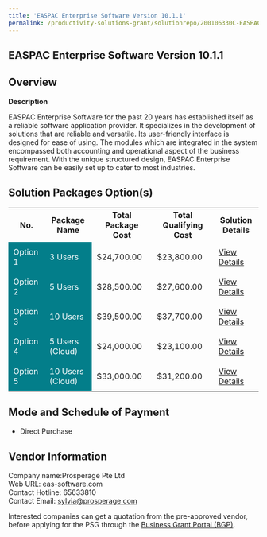 ```yaml
---
title: 'EASPAC Enterprise Software Version 10.1.1'
permalink: /productivity-solutions-grant/solutionrepo/200106330C-EASPAC-Entrprs-Softwr-v-1011
---
```


## EASPAC Enterprise Software Version 10.1.1

## Overview

**Description**

EASPAC Enterprise Software for the past 20 years has established itself as a reliable software application provider. It specializes in the development of solutions that are reliable and versatile. Its user-friendly interface is designed for ease of using.  The modules which are integrated in the system encompassed both accounting and operational aspect of the business requirement. With the unique structured design, EASPAC Enterprise Software can be easily set up to cater to most industries.

## Solution Packages Option(s)

<table>
<tr>
<th><b>No.</b></th>
<th><b>Package Name</b></th>
<th><b>Total Package Cost</b></th>
<th><b>Total Qualifying Cost</b></th>
<th><b>Solution Details</b></th>
</tr>
<tr>
<td style='padding: 10px; background-color: #037E8A; color: #FFFFFF;'>Option 1</td>
<td style='padding: 10px; background-color: #037E8A; color: #FFFFFF;'>3 Users</td>
<td style='padding: 10px;'>$24,700.00</td>
<td style='padding: 10px;'>$23,800.00</td>
<td style='padding: 10px;'><a href='/images/psg/1_pdfsam_20220259_Desensitised_Annex_3.pdf' target='_blank'>View Details</a></td>
</tr>
<tr>
<td style='padding: 10px; background-color: #037E8A; color: #FFFFFF;'>Option 2</td>
<td style='padding: 10px; background-color: #037E8A; color: #FFFFFF;'>5 Users</td>
<td style='padding: 10px;'>$28,500.00</td>
<td style='padding: 10px;'>$27,600.00</td>
<td style='padding: 10px;'><a href='/images/psg/2_pdfsam_20220259_Desensitised_Annex_3.pdf' target='_blank'>View Details</a></td>
</tr>
<tr>
<td style='padding: 10px; background-color: #037E8A; color: #FFFFFF;'>Option 3</td>
<td style='padding: 10px; background-color: #037E8A; color: #FFFFFF;'>10 Users</td>
<td style='padding: 10px;'>$39,500.00</td>
<td style='padding: 10px;'>$37,700.00</td>
<td style='padding: 10px;'><a href='/images/psg/3_pdfsam_20220259_Desensitised_Annex_3.pdf' target='_blank'>View Details</a></td>
</tr>
<tr>
<td style='padding: 10px; background-color: #037E8A; color: #FFFFFF;'>Option 4</td>
<td style='padding: 10px; background-color: #037E8A; color: #FFFFFF;'>5 Users (Cloud)</td>
<td style='padding: 10px;'>$24,000.00</td>
<td style='padding: 10px;'>$23,100.00</td>
<td style='padding: 10px;'><a href='/images/psg/4_pdfsam_20220259_Desensitised_Annex_3.pdf' target='_blank'>View Details</a></td>
</tr>
<tr>
<td style='padding: 10px; background-color: #037E8A; color: #FFFFFF;'>Option 5</td>
<td style='padding: 10px; background-color: #037E8A; color: #FFFFFF;'>10 Users (Cloud)</td>
<td style='padding: 10px;'>$33,000.00</td>
<td style='padding: 10px;'>$31,200.00</td>
<td style='padding: 10px;'><a href='/images/psg/5_pdfsam_20220259_Desensitised_Annex_3.pdf' target='_blank'>View Details</a></td>
</tr>
</table>

## Mode and Schedule of Payment

 - Direct Purchase

## Vendor Information

 Company name:Prosperage Pte Ltd<br>Web URL: eas-software.com <br>Contact Hotline: 65633810 <br>Contact Email: sylvia@prosperage.com 

Interested companies can get a quotation from the pre-approved vendor, before applying for the PSG through the <a href='https://www.businessgrants.gov.sg/' target='_blank' rel='noopener'>Business Grant Portal (BGP)</a>.

<script src="/jquery/resize-tables.js"></script>
